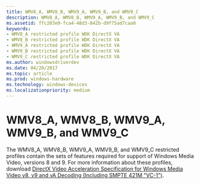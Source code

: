 ```yaml
---
title: WMV8_A, WMV8_B, WMV9_A, WMV9_B, and WMV9_C
description: WMV8_A, WMV8_B, WMV9_A, WMV9_B, and WMV9_C
ms.assetid: ffc203e9-fca4-48d3-842b-d9f75ad7caa0
keywords:
- WMV8_A restricted profile WDK DirectX VA
- WMV8_B restricted profile WDK DirectX VA
- WMV9_A restricted profile WDK DirectX VA
- WMV9_B restricted profile WDK DirectX VA
- WMV9_C restricted profile WDK DirectX VA
ms.author: windowsdriverdev
ms.date: 04/20/2017
ms.topic: article
ms.prod: windows-hardware
ms.technology: windows-devices
ms.localizationpriority: medium
---
```


# WMV8\_A, WMV8\_B, WMV9\_A, WMV9\_B, and WMV9\_C


The WMV8\_A, WMV8\_B, WMV9\_A, WMV9\_B, and WMV9\_C restricted profiles contain the sets of features required for support of Windows Media Video, versions 8 and 9. For more information about these profiles, download [DirectX Video Acceleration Specification for Windows Media Video v8, v9 and vA Decoding (Including SMPTE 421M "VC-1")](http://go.microsoft.com/fwlink/p/?linkid=141800).

 

 





